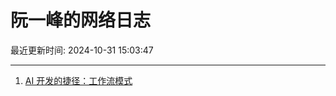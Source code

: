 # 阮一峰的网络日志

最近更新时间: 2024-10-31 15:03:47

--- 
1. [AI 开发的捷径：工作流模式](http://www.ruanyifeng.com/blog/2024/10/coze.html) 
